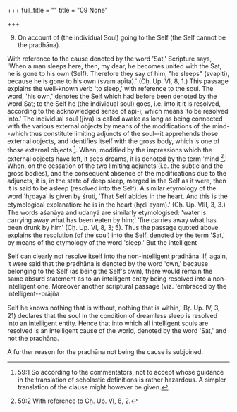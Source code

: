 +++
full_title = ""
title = "09 None"

+++




9. On account of (the individual Soul) going to the Self (the Self cannot be the pradhāna).

With reference to the cause denoted by the word 'Sat,' Scripture says, 'When a man sleeps here, then, my dear, he becomes united with the Sat, he is gone to his own (Self). Therefore they say of him, "he sleeps" (svapiti), because he is gone to his own (svam apīta).' (Cḥ. Up. VI, 8, 1.) This passage explains the well-known verb 'to sleep,' with reference to the soul. The word, 'his own,' denotes the Self which had before been denoted by the word Sat; to the Self he (the individual soul) goes, i.e. into it it is resolved, according to the acknowledged sense of api-i, which means 'to be resolved into.' The individual soul (jīva) is called awake as long as being connected with the various external objects by means of the modifications of the mind--which thus constitute limiting adjuncts of the soul--it apprehends those external objects, and identifies itself with the gross body, which is one of those external objects [^fn_102]. When, modified by the impressions which the external objects have left, it sees dreams, it is denoted by the term 'mind [^fn_103].' When, on the cessation of the two limiting adjuncts (i.e. the subtle and the gross bodies), and the consequent absence of the modifications due to the adjuncts, it is, in the state of deep sleep, merged in the Self as it were, then it is said to be asleep (resolved into the Self). A similar etymology of the word 'hr̥daya' is given by śruti, 'That Self abides in the heart. And this is the etymological explanation: he is in the heart (hr̥di ayam).' (Cḥ. Up. VIII, 3, 3.) The words aśanāya and udanyā are similarly etymologised: 'water is carrying away what has been eaten by him;' 'fire carries away what has been drunk by him' (Cḥ. Up. VI, 8, 3; 5). Thus the passage quoted above explains the resolution (of the soul) into the Self, denoted by the term 'Sat,' by means of the etymology of the word 'sleep.' But the intelligent

[^fn_102]: 59:1 So according to the commentators, not to accept whose guidance in the translation of scholastic definitions is rather hazardous. A simpler translation of the clause might however be given.

[^fn_103]: 59:2 With reference to Cḥ. Up. VI, 8, 2.

 Self can clearly not resolve itself into the non-intelligent pradhāna. If, again, it were said that the pradhāna is denoted by the word 'own,' because belonging to the Self (as being the Self's own), there would remain the same absurd statement as to an intelligent entity being resolved into a non-intelligent one. Moreover another scriptural passage (viz. 'embraced by the intelligent--prājña

Self he knows nothing that is without, nothing that is within,' Br̥. Up. IV, 3, 21) declares that the soul in the condition of dreamless sleep is resolved into an intelligent entity. Hence that into which all intelligent souls are resolved is an intelligent cause of the world, denoted by the word 'Sat,' and not the pradhāna.

A further reason for the pradhāna not being the cause is subjoined.

